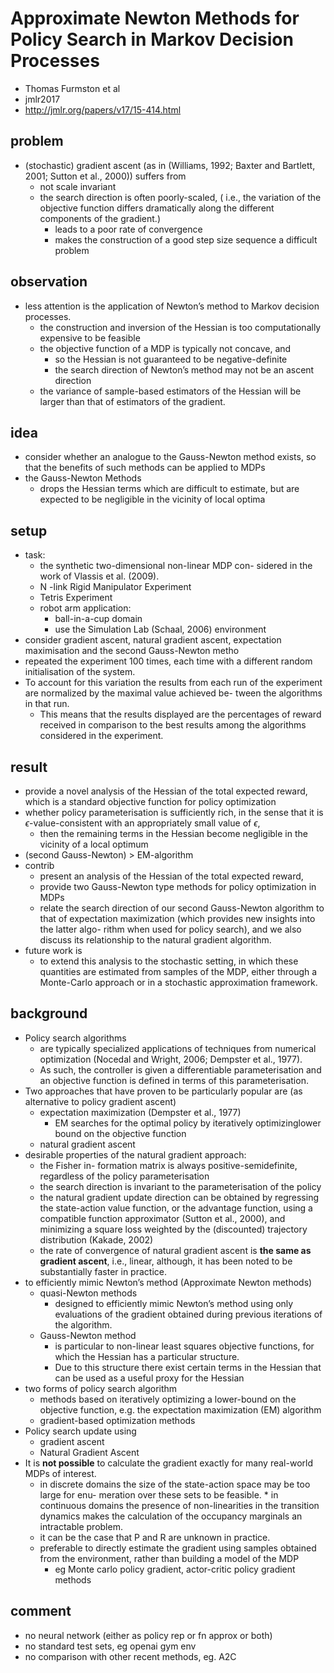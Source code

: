 # Approximate Newton Methods for Policy Search in Markov Decision Processes
* Thomas Furmston et al
* jmlr2017
* http://jmlr.org/papers/v17/15-414.html

## problem
* (stochastic) gradient ascent
  (as in (Williams, 1992; Baxter and Bartlett, 2001; Sutton et al., 2000))
  suffers from
  * not scale invariant
  * the search direction is often poorly-scaled,
    ( i.e., the variation of the
    objective function differs dramatically along the different components of the gradient.)
    * leads to a poor rate of convergence
    * makes the construction of a good step size sequence a difficult problem

## observation
* less attention is the application of Newton’s method to Markov decision processes.
  * the construction and inversion of the Hessian is too computationally expensive to be feasible
  * the objective function of a MDP is typically not concave, and
    * so the Hessian is not guaranteed to be negative-definite
    * the search direction of Newton’s method may not be an ascent direction
  * the variance of sample-based estimators of the Hessian will be larger than
    that of estimators of the gradient.

## idea
* consider whether an analogue to the Gauss-Newton
  method exists, so that the benefits of such methods can be applied to MDPs
* the Gauss-Newton Methods
  * drops the Hessian terms which are difficult to estimate, but
    are expected to be negligible in the vicinity of local optima

## setup
* task:
  * the synthetic two-dimensional non-linear MDP con-
    sidered in the work of Vlassis et al. (2009).
  * N -link Rigid Manipulator Experiment
  * Tetris Experiment
  * robot arm application:
    * ball-in-a-cup domain
    * use the Simulation Lab (Schaal, 2006) environment
* consider gradient ascent, natural gradient ascent,
  expectation maximisation and the second Gauss-Newton metho
* repeated the experiment 100 times, each time
  with a different random initialisation of the system.
* To account for this variation the
  results from each run of the experiment are normalized by the maximal value achieved be-
  tween the algorithms in that run.
  * This means that the results displayed are the percentages
    of reward received in comparison to the best results among the algorithms considered in the experiment.

## result
* provide a novel analysis of the Hessian of the total expected reward,
  which is a standard objective function for policy optimization
* whether policy parameterisation is sufficiently rich, in the sense that
  it is $\epsilon$-value-consistent with
  an appropriately small value of $\epsilon$,
  * then the remaining terms in the Hessian become negligible in the vicinity of a local optimum
* (second Gauss-Newton) > EM-algorithm
* contrib
  * present an analysis of the Hessian of the total expected reward,
  * provide two Gauss-Newton type methods for policy optimization in MDPs
  * relate the search direction of our second Gauss-Newton algorithm to
    that of expectation maximization (which provides new insights into the latter algo-
    rithm when used for policy search), and we also discuss its relationship to the natural
    gradient algorithm.
* future work is
  * to extend this analysis to the stochastic
    setting, in which these quantities are estimated from samples of the MDP, either through a
    Monte-Carlo approach or in a stochastic approximation framework.

## background
* Policy search algorithms
  * are typically specialized applications of techniques from numerical optimization
    (Nocedal and Wright, 2006; Dempster et al., 1977).
  * As such, the controller is given a differentiable parameterisation and
    an objective function is defined in terms of this parameterisation.
* Two approaches that have proven to be particularly popular are
  (as alternative to policy gradient ascent)
  * expectation maximization (Dempster et al., 1977)
    * EM searches for the optimal policy by iteratively optimizinglower bound on the objective function
  * natural gradient ascent
* desirable properties of the natural gradient approach:
  * the Fisher in- formation matrix is always positive-semidefinite, regardless of the policy parameterisation
  * the search direction is invariant to the parameterisation of the policy
  * the natural gradient update direction
    can be obtained by regressing the state-action value function, or the advantage function,
    using a compatible function approximator (Sutton et al., 2000), and minimizing a square
    loss weighted by the (discounted) trajectory distribution (Kakade, 2002)
  * the rate of convergence of natural gradient ascent
    is **the same as gradient ascent**, i.e., linear, although,
    it has been noted to be substantially faster in practice.
* to efficiently mimic Newton’s method (Approximate Newton methods)
  * quasi-Newton methods
    * designed to efficiently mimic Newton’s method using only evaluations of
      the gradient obtained during previous iterations of the algorithm.
  * Gauss-Newton method
    * is particular to non-linear least squares objective functions, for which the Hessian has a particular structure.
    * Due to this structure there exist certain terms in the Hessian that can be used as a useful proxy for the Hessian
* two forms of policy search algorithm
  * methods based on iteratively optimizing a lower-bound on the objective function,
    e.g. the expectation maximization (EM) algorithm
  * gradient-based optimization methods
* Policy search update using
  * gradient ascent
  * Natural Gradient Ascent
* It is **not possible** to calculate the gradient exactly for
  many real-world MDPs of interest.
  * in discrete domains the size of the state-action space may be too large for enu- meration over these sets to be feasible.   * in continuous domains the presence of non-linearities in the transition dynamics makes
    the calculation of the occupancy marginals an intractable problem.
  * it can be the case that P and R are unknown in practice.
  * preferable to directly estimate the gradient using samples obtained from the environment,
    rather than building a model of the MDP
    * eg Monte carlo policy gradient, actor-critic policy gradient methods

## comment
* no neural network (either as policy rep or fn approx or both)
* no standard test sets, eg openai gym env
* no comparison with other recent methods, eg. A2C

